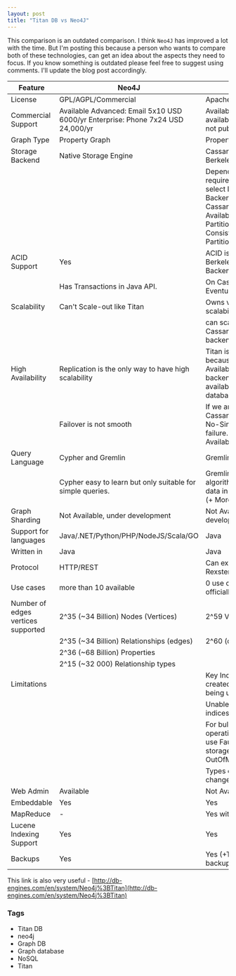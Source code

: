 ```yaml
---
layout: post
title: "Titan DB vs Neo4J"
---
```


This comparison is an outdated comparison. I think `Neo4J` has improved a lot with the time. But I'm posting this because a person who wants to compare both of these technologies, can get an idea about the aspects they need to focus. If you know something is outdated please feel free to suggest using comments. I'll update the blog post accordingly.

| Feature                            | Neo4J                                                                         | Titan                                                                                                                                                        |
|------------------------------------|-------------------------------------------------------------------------------|--------------------------------------------------------------------------------------------------------------------------------------------------------------|
| License                            | GPL/AGPL/Commercial                                                           | Apache 2 License                                                                                                                                             |
| Commercial Support                 | Available Advanced: Email 5x10 USD 6000/yr Enterprise: Phone 7x24 USD 24,000/yr | Available \(Prices and availability of support not published officially\.\)                                                                                  |
| Graph Type                         | Property Graph                                                                | Property Graph                                                                                                                                               |
| Storage Backend                    | Native Storage Engine                                                         | Cassandra, Hbase, Berkeley DB                                                                                                                                |
|                                    |                                                                               | Depending on the requirement we should select Database Backend \(eg: Cassandra for Availability and Partitionable, Hbase for Consistency and Partitionable\) |
| ACID Support                       | Yes                                                                           | ACID is supported on BerkeleyDB Storage Backend                                                                                                              |
|                                    | Has Transactions in Java API\.                                                | On Cassandra Eventually consistent                                                                                                                           |
| Scalability                        | Can't Scale\-out like Titan                                                   | Owns very good scalability                                                                                                                                   |
|                                    |                                                                               | can scale like Cassandra if storage backend is cassandra                                                                                                     |
| High Availability                  | Replication is the only way to have high scalability                          | Titan is like API because of that Availability of Storage backend is the availability for graph database                                                     |
|                                    | Failover is not smooth                                                        | If we are using Cassandra with Titan No\-Single\-Point of failure\. Extremely Available                                                                      |
| Query Language                     | Cypher and Gremlin                                                            | Gremlin                                                                                                                                                      |
|                                    | Cypher easy to learn but only suitable for simple queries\.                   | Gremlin has good algorithms to retrieve data in an optimal way\. \(\+ More generic\)                                                                         |
| Graph Sharding                     | Not Available, under development                                              | Not Available, under development                                                                                                                             |
| Support for languages              | Java/\.NET/Python/PHP/NodeJS/Scala/GO                                         | Java                                                                                                                                                         |
| Written in                         | Java                                                                          | Java                                                                                                                                                         |
| Protocol                           | HTTP/REST                                                                     | Can expose REST using Rexster                                                                                                                                |
| Use cases                          | more than 10 available                                                        | 0 use cases exposed officially                                                                                                                               |
| Number of edges vertices supported | 2^35 \(~34 Billion\) Nodes \(Vertices\)                                       | 2^59 Vertices                                                                                                                                                |
|                                    | 2^35 \(~34 Billion\) Relationships \(edges\)                                  | 2^60 \(quintillion\) edges                                                                                                                                   |
|                                    | 2^36 \(~68 Billion\) Properties                                               |                                                                                                                                                              |
|                                    | 2^15 \(~32 000\) Relationship types                                           |                                                                                                                                                              |
| Limitations                        |                                                                               | Key Index must be created prior to the key being used                                                                                                        |
|                                    |                                                                               | Unable to drop key indices                                                                                                                                   |
|                                    |                                                                               | For bulk graph operations we have to use Faunus otherwise storage backends get OutOfMemoryException                                                          |
|                                    |                                                                               | Types cannot be changed once created                                                                                                                         |
| Web Admin                          | Available                                                                     | Not Available                                                                                                                                                |
| Embeddable                         | Yes                                                                           | Yes                                                                                                                                                          |
| MapReduce                          | \-                                                                            | Yes with Faunus                                                                                                                                              |
| Lucene Indexing Support            | Yes                                                                           | Yes                                                                                                                                                          |
| Backups                            | Yes                                                                           | Yes \(\+Titan Parallel backup\)                                                                                                                              |


This link is also very useful - [http://db-engines.com/en/system/Neo4j%3BTitan](http://db-engines.com/en/system/Neo4j%3BTitan)

### Tags

- Titan DB
- neo4j
- Graph DB
- Graph database
- NoSQL
- Titan